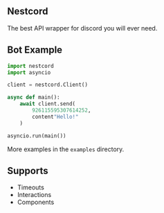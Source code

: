## Nestcord

The best API wrapper for discord you will ever need.


## Bot Example
```py
import nestcord
import asyncio

client = nestcord.Client()

async def main():
    await client.send(
        926115595307614252,
        content"Hello!"
    )

asyncio.run(main())
```

More examples in the `examples` directory.

## Supports
- Timeouts
- Interactions
- Components
